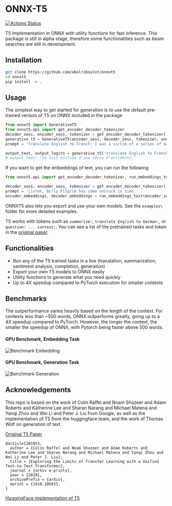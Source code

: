 # ONNX-T5
[![Actions Status](https://github.com/abelriboulot/onnxt5/workflows/Tests/badge.svg)](https://github.com/abelriboulot/onnxt5/actions)

T5 Implementation in ONNX with utility functions for fast inference. This package is still in alpha
stage, therefore some functionalities such as beam searches are still in development.

## Installation
```bash
git clone https://github.com/abelriboulot/onnxt5
cd onnxt5
pip install -e .
```

## Usage
The simplest way to get started for generation is to use the default pre-trained
version of T5 on ONNX included in the package
```python
from onnxt5 import GenerativeT5
from onnxt5.api import get_encoder_decoder_tokenizer
decoder_sess, encoder_sess, tokenizer = get_encoder_decoder_tokenizer()
generative_t5 = GenerativeT5(encoder_sess, decoder_sess, tokenizer, onnx=True)
prompt = 'translate English to French: I was a victim of a series of accidents.'

output_text, output_logits = generative_t5('translate English to French: I was a victim of a series of accidents.', 21, temperature=0.)
# output_text: "Je suis victime d'une série d'accidents."
```

If you want to get the embeddings of text, you can run the following
```python
from onnxt5.api import get_encoder_decoder_tokenizer, run_embeddings_text

decoder_sess, encoder_sess, tokenizer = get_encoder_decoder_tokenizer()
prompt = 'Listen, Billy Pilgrim has come unstuck in time.'
encoder_embeddings, decoder_embeddings = run_embeddings_text(encoder_sess, decoder_sess, tokenizer, prompt)
```

ONNXT5 also lets you export and use your own models. See the `examples\` folder for more detailed examples.

T5 works with tokens such as `summarize:`, `translate English to German:`, or `question: ... context:`. You can see a 
list of the pretrained tasks and token in the [original paper](https://arxiv.org/pdf/1910.10683.pdf).

## Functionalities
* Run any of the T5 trained tasks in a line (translation, summarization, sentiment analysis, completion, generation)
* Export your own T5 models to ONNX easily
* Utility functions to generate what you need quickly
* Up to 4X speedup compared to PyTorch execution for smaller contexts

## Benchmarks
The outperformance varies heavily based on the length of the context. For contexts less than ~500 words,
ONNX outperforms greatly, going up to a 4X speedup compared to PyTorch. However, the longer the context, the smaller the 
speedup of ONNX, with Pytorch being faster above 500 words.

#### GPU Benchmark, Embedding Task

![Benchmark Embedding](data/Embedding_benchmark.png)
#### GPU Benchmark, Generation Task

![Benchmark Generation](data/Generation_benchmark.png)

## Acknowledgements
This repo is based on the work of Colin Raffel and Noam Shazeer and Adam Roberts and Katherine Lee and Sharan Narang and 
Michael Matena and Yanqi Zhou and Wei Li and Peter J. Liu from Google, as well as the implementation of T5 from the 
huggingface team, and the work of Thomas Wolf on generation of text.

[Original T5 Paper](https://arxiv.org/pdf/1910.10683.pdf)
```
@article{2019t5,
  author = {Colin Raffel and Noam Shazeer and Adam Roberts and Katherine Lee and Sharan Narang and Michael Matena and Yanqi Zhou and Wei Li and Peter J. Liu},
  title = {Exploring the Limits of Transfer Learning with a Unified Text-to-Text Transformer},
  journal = {arXiv e-prints},
  year = {2019},
  archivePrefix = {arXiv},
  eprint = {1910.10683},
}
```

[HuggingFace implementation of T5](https://huggingface.co/transformers/model_doc/t5.html)